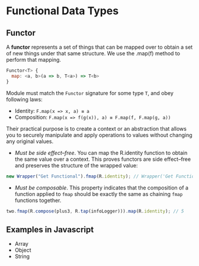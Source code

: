 # Functional Data Types

## Functor

A **functor** represents a set of things that can be mapped over to obtain a set of new things under that same structure.
We use the .map(f) method to perform that mapping.

```javascript
Functor<T> {
  map: <a, b>(a => b, T<a>) => T<b>
}
```

Module must match the `Functor` signature for some type `T`, and obey following laws:

- Identity: `F.map(x => x, a) ≡ a`
- Composition: `F.map(x => f(g(x)), a) ≡ F.map(f, F.map(g, a))`

Their practical purpose is to create a context or an abstraction that allows you to securely manipulate and apply operations to values without changing any original values.

- _Must be side effect–free_. You can map the R.identity function to obtain the same value over a context. This proves functors are side effect–free and preserves the structure of the wrapped value:

```javascript
new Wrapper("Get Functional").fmap(R.identity); // Wrapper('Get Functional')
```

- _Must be composable_. This property indicates that the composition of a function applied to `fmap` should be exactly the same as chaining `fmap` functions together.

```javascript
two.fmap(R.compose(plus3, R.tap(infoLogger))).map(R.identity); // 5
```

## Examples in Javascript

- Array
- Object
- String
